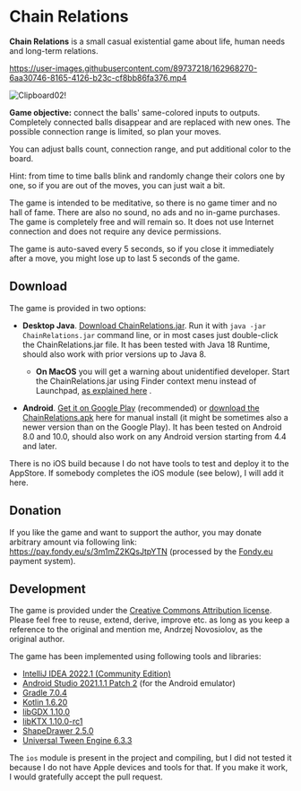 # Chain Relations

**Chain Relations** is a small casual existential game about life, human needs and long-term relations.

https://user-images.githubusercontent.com/89737218/162968270-6aa30746-8165-4126-b23c-cf8bb86fa376.mp4

![Clipboard02!](https://user-images.githubusercontent.com/89737218/162968539-faea3fec-6ec0-41f7-a611-4dee8a661d09.jpg)

**Game objective:** connect the balls' same-colored inputs to outputs. Completely connected balls disappear
and are replaced with new ones. The possible connection range is limited, so plan your moves.

You can adjust balls count, connection range, and put additional color to the board.

Hint: from time to time balls blink and randomly change their colors one by one, so if you are out of the moves,
you can just wait a bit.

The game is intended to be meditative, so there is no game timer and no hall of fame. There are
also no sound, no ads and no in-game purchases. The game is completely free and will remain so. It does not use Internet
connection and does not require any device permissions.

The game is auto-saved every 5 seconds, so if you close it immediately after a move, you might lose up to last 5 seconds
of the game.

## Download

The game is provided in two options:

- **Desktop Java**. [Download ChainRelations.jar](https://github.com/andrzej-nov/ChainRelations/releases/download/v1.1/ChainRelations.jar).
  Run it with `java -jar ChainRelations.jar` command line, or in most cases just double-click the ChainRelations.jar 
  file. It has been tested with Java 18 Runtime, should also work with prior versions up to Java 8.
    - **On MacOS** you will get a warning about unidentified developer. Start the ChainRelations.jar 
      using Finder context menu instead of Launchpad,
      [as explained here](https://www.bemidjistate.edu/offices/its/knowledge-base/how-to-open-an-app-from-an-unidentified-developer-and-exempt-it-from-gatekeeper/)
      .

- **Android**. [Get it on Google Play](https://play.google.com/store/apps/details?id=com.andrzejn.chainrelations)
  (recommended) or
  [download the ChainRelations.apk](https://github.com/andrzej-nov/ChainRelations/releases/download/v1.1/ChainRelations.apk)
  here for manual install (it might be sometimes also a newer version than on the Google Play). It has been tested
  on Android 8.0 and 10.0, should also work on any Android version starting from 4.4 and later.

There is no iOS build because I do not have tools to test and deploy it to the AppStore. If somebody completes the iOS
module (see below), I will add it here.

## Donation

If you like the game and want to support the author, you may donate arbitrary amount via following
link: https://pay.fondy.eu/s/3m1mZ2KQsJtpYTN (processed by the [Fondy.eu](https://fondy.io/) payment system).

## Development

The game is provided under the [Creative Commons Attribution license](https://creativecommons.org/licenses/by/4.0/).
Please feel free to reuse, extend, derive, improve etc. as long as you keep a reference to the original and mention me,
Andrzej Novosiolov, as the original author.

The game has been implemented using following tools and libraries:

- [IntelliJ IDEA 2022.1 (Community Edition)](https://www.jetbrains.com/idea/download/)
- [Android Studio 2021.1.1 Patch 2](https://developer.android.com/studio) (for the Android emulator)
- [Gradle 7.0.4](https://gradle.org/)
- [Kotlin 1.6.20](https://kotlinlang.org/)
- [libGDX 1.10.0](https://libgdx.com/)
- [libKTX 1.10.0-rc1](https://libktx.github.io/)
- [ShapeDrawer 2.5.0](https://github.com/earlygrey/shapedrawer#shape-drawer)
- [Universal Tween Engine 6.3.3](https://github.com/AurelienRibon/universal-tween-engine)

The `ios` module is present in the project and compiling, but I did not tested it because I do not have Apple devices
and tools for that. If you make it work, I would gratefully accept the pull request.
